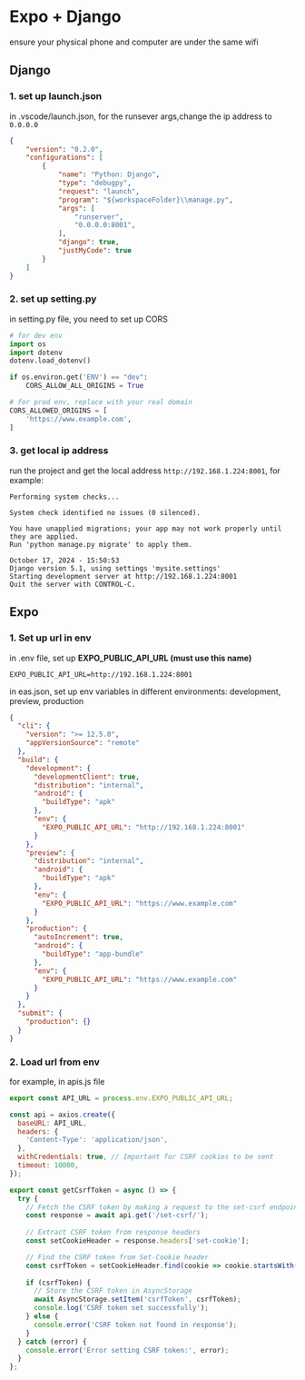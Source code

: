# Expo + Django
ensure your physical phone and computer are under the same wifi
## Django
### 1. set up launch.json
in .vscode/launch.json, for the runsever args,change the ip address to `0.0.0.0`
```json
{
    "version": "0.2.0",
    "configurations": [
        {
            "name": "Python: Django",
            "type": "debugpy",
            "request": "launch",
            "program": "${workspaceFolder}\\manage.py",
            "args": [
                "runserver",
                "0.0.0.0:8001",
            ],
            "django": true,
            "justMyCode": true
        }
    ]
}
```

### 2. set up setting.py
in setting.py file, you need to set up CORS
```python
# for dev env
import os
import dotenv
dotenv.load_dotenv()

if os.environ.get('ENV') == "dev":
    CORS_ALLOW_ALL_ORIGINS = True

# for prod env, replace with your real domain
CORS_ALLOWED_ORIGINS = [
    'https://www.example.com',
]
```
### 3. get local ip address
run the project and get the local address `http://192.168.1.224:8001`, for example:
```text
Performing system checks...

System check identified no issues (0 silenced).

You have unapplied migrations; your app may not work properly until they are applied.
Run 'python manage.py migrate' to apply them.

October 17, 2024 - 15:50:53
Django version 5.1, using settings 'mysite.settings'
Starting development server at http://192.168.1.224:8001
Quit the server with CONTROL-C.
```
## Expo 
### 1. Set up url in env
in .env file, set up **EXPO_PUBLIC_API_URL (must use this name)**
```text
EXPO_PUBLIC_API_URL=http://192.168.1.224:8001
```
in eas.json, set up env variables in different environments: development, preview, production
```json
{
  "cli": {
    "version": ">= 12.5.0",
    "appVersionSource": "remote"
  },
  "build": {
    "development": {
      "developmentClient": true,
      "distribution": "internal",
      "android": {
        "buildType": "apk"
      },
      "env": {
        "EXPO_PUBLIC_API_URL": "http://192.168.1.224:8001"
      }
    },
    "preview": {
      "distribution": "internal",
      "android": {
        "buildType": "apk"
      },
      "env": {
        "EXPO_PUBLIC_API_URL": "https://www.example.com"
      }
    },
    "production": {
      "autoIncrement": true,
      "android": {
        "buildType": "app-bundle"
      },
      "env": {
        "EXPO_PUBLIC_API_URL": "https://www.example.com"
      }
    }
  },
  "submit": {
    "production": {}
  }
}
```
### 2. Load url from env
for example, in apis.js file
```javascript
export const API_URL = process.env.EXPO_PUBLIC_API_URL;

const api = axios.create({
  baseURL: API_URL,
  headers: {
    'Content-Type': 'application/json',
  },
  withCredentials: true, // Important for CSRF cookies to be sent
  timeout: 10000,
});

export const getCsrfToken = async () => {
  try {
    // Fetch the CSRF token by making a request to the set-csrf endpoint
    const response = await api.get('/set-csrf/');
    
    // Extract CSRF token from response headers
    const setCookieHeader = response.headers['set-cookie'];

    // Find the CSRF token from Set-Cookie header
    const csrfToken = setCookieHeader.find(cookie => cookie.startsWith('csrftoken='))?.split(';')[0].split('=')[1] || null;
    
    if (csrfToken) {
      // Store the CSRF token in AsyncStorage
      await AsyncStorage.setItem('csrfToken', csrfToken);
      console.log('CSRF token set successfully');
    } else {
      console.error('CSRF token not found in response');
    }
  } catch (error) {
    console.error('Error setting CSRF token:', error);
  }
};
```